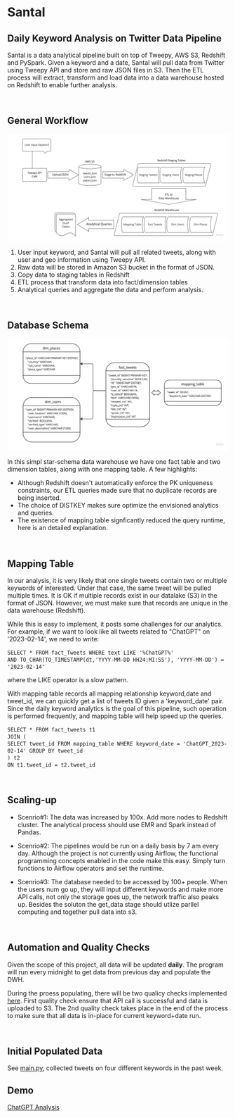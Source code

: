 # Santal
## Daily Keyword Analysis on Twitter Data Pipeline
Santal is a data analytical pipeline built on top of Tweepy, AWS S3, Redshift and PySpark. Given a keyword and a date, Santal will pull data from Twitter using Tweepy API and store and raw JSON files in S3. Then the ETL process will extract, transform and load data into a data warehouse hosted on Redshift to enable further analysis.

</br>

## General Workflow
![Alt text](flowchart.jpg "Optional title")



1. User input keyword, and Santal will pull all related tweets, along with user and geo information using Tweepy API.
2. Raw data will be stored in Amazon S3 bucket in the format of JSON.
3. Copy data to staging tables in Redshift
4. ETL process that transform data into fact/dimension tables
5. Analytical queries and aggregate the data and perform analysis.

</br>

## Database Schema
![Alt text](ERD.jpg "Optional title")

In this simpl star-schema data warehouse we have one fact table and two dimension tables, along with one mapping table. A few highlights:
- Although Redshift doesn't automatically enforce the PK uniqueness constraints, our ETL queries made sure that no duplicate records are being inserted.
- The choice of DISTKEY makes sure optimize the envisioned analytics and queries. 
- The existence of mapping table signficantly reduced the query runtime, here is an detailed explanation.
</br>

## Mapping Table
In our analysis, it is very likely that one single tweets contain two or multiple keywords of interested. Under that case, the same tweet will be pulled multiple times. It is OK if multiple records exist in our datalake (S3) in the format of JSON. However, we must make sure that records are unique in the data warehouse (Redshift). 

While this is easy to implement, it posts some challenges for our analytics. For example, if we want to look like all tweets related to "ChatGPT" on '2023-02-14', we need to write:
```
SELECT * FROM fact_Tweets WHERE text LIKE '%ChatGPT%'
AND TO_CHAR(TO_TIMESTAMP(dt,'YYYY-MM-DD HH24:MI:SS'), 'YYYY-MM-DD') = '2023-02-14'
```
where the LIKE operator is a slow pattern.

With mapping table records all mapping relationship keyword,date and tweet_id, we can quickly get a list of tweets ID given a 'keyword_date' pair. Since the daily keyword analytics is the goal of this pipeline, such operation is performed frequently, and mapping table will help speed up the queries.

```
SELECT * FROM fact_tweets t1
JOIN (
SELECT tweet_id FROM mapping_table WHERE keyword_date = 'ChatGPT_2023-02-14' GROUP BY tweet_id
) t2
ON t1.tweet_id = t2.tweet_id
```

</br>

## Scaling-up
- Scenrio#1: The data was increased by 100x.
Add more nodes to Redshift cluster. The analytical process should use EMR and Spark instead of Pandas.

- Scenrio#2: The pipelines would be run on a daily basis by 7 am every day.
Although the project is not currently using Airflow, the functional programming concepts enabled in the code make this easy. Simply turn functions to Airflow operators and set the runtime.

- Scenrio#3: The database needed to be accessed by 100+ people.
When the users num go up, they will input different keywords and make more API calls, not only the storage goes up, the network traffic also peaks up. Besides the soluton the get_data stage should utlize parllel computing and together pull data into s3.

</br>

## Automation and Quality Checks
Given the scope of this project, all data will be updated **daily**. The program will run every midnight to get data from previous day and populate the DWH. 

During the proess populating, there will be two qualicy checks implemented [here](datachecks.py).
First quality check ensure that API call is successful and data is uploaded to S3. The 2nd quality check takes place in the end of the process to make sure that all data is in-place for current keyword+date run.

</br>

## Initial Populated Data 
See [main.py](main.py), collected tweets on four different keywords in the past week.

## Demo
[ChatGPT Analysis](notebooks/Analytics.ipynb)